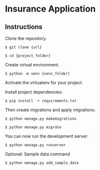 
# Insurance Application

## Instructions

Clone the repository.

    $ git clone {url}

    $ cd {project_folder}

Create virtual environment.

    $ python -m venv {venv_folder}

Activate the virtualenv for your project.
    
Install project dependencies:

    $ pip install -r requirements.txt
    
    
Then create migrations and apply migrations:

    $ python manage.py makemigrations

    $ python manage.py migrate
    

You can now run the development server:

    $ python manage.py runserver

Optional: Sample data command

    $ python manage.py add_sample_data


